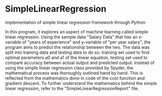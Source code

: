 # SimpleLinearRegression
implementation of simple linear regression framework through Python

In this program, it explores an aspect of machine learning called simple linear regression. Using the sample data "Salary Data" that has an x-variable of "years of experience" and y-variable of "per year salary", the program aims to predict the relationship between the two. The data was split into training data and testing data to do so: training set used to find optimal parameters a0 and a1 of the linear equation, testing set used to compare accuracy between actual output and predicted output. Instead of using the simple linear regression class provided by Spyder, the mathematical process was thoroughly outlined hand by hand. This is reflected from the mathematics done in code of the cost function and gradient descent. To further understand the mathematics behind the simple linear regression, refer to the "SimpleLinearRegressionReport" file.
